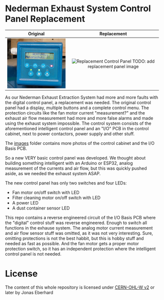 # Nederman Exhaust System Control Panel Replacement
|Original|Replacement|
|:-:|:-:|
|<img src="images/Original Control Panel.jpg" alt="Original Nederman Control Panel" width="300"/>|<img src="images/Replacement Panel.jpg" alt="Replacement Control Panel" width="300"/> TODO: add replacement panel image|


As our Nederman Exhaust Extraction System had more and more faults with the digital control panel, a replacement was needed. The original control panel had a display, multiple buttons and a complete control menu.
The protection circuits like the fan motor current "measurement?" and the exhaust air flow measurement had more and more false alarms and made using the exhaust system impossible.
The control system consists of the aforementioned intelligent control panel and an "I/O" PCB in the control cabinet, next to power contactors, power supply and other stuff.

The [images](images/) folder contains more photos of the control cabinet and the I/O Basis PCB.

So a new VERY basic control panel was developed. We thought about building something intelligent with an Arduino or ESP32, analog measurement of the currents and air flow, but this was quickly pushed aside, as we needed the exhaust system ASAP.

The new control panel has only two switches and four LEDs:
* Fan motor on/off switch with LED
* Filter cleaning motor on/off switch with LED
* A power LED
* A dust container sensor LED

This repo contains a reverse engineered circuit of the I/O Basis PCB where the "digital" control stuff was reverse engineered. Enough to switch all functions in the exhause system. The analog motor current measurement and air flow sensor stuff was omitted, as it was not very interesting. Sure, omitting protections is not the best habbit, but this is hobby stuff and needed as fast as possible. And the fan motor gets a proper motor protection switch, so it has an independent protection where the intelligent control panel is not needed.


# License
The content of this whole repository is licensed under [CERN-OHL-W v2](License/cern_ohl_w_v2.txt) or later by Jonas Eberhard
